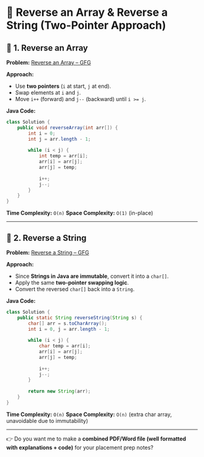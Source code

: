 

# 📘 Reverse an Array & Reverse a String (Two-Pointer Approach)

## 🔹 1. Reverse an Array

**Problem:**
[Reverse an Array – GFG](https://www.geeksforgeeks.org/problems/reverse-an-array/1)

**Approach:**

* Use **two pointers** (`i` at start, `j` at end).
* Swap elements at `i` and `j`.
* Move `i++` (forward) and `j--` (backward) until `i >= j`.

**Java Code:**

```java
class Solution {
    public void reverseArray(int arr[]) {
        int i = 0;
        int j = arr.length - 1;
        
        while (i < j) {
            int temp = arr[i];
            arr[i] = arr[j];
            arr[j] = temp;
            
            i++;
            j--;
        }
    } 
}
```

**Time Complexity:** `O(n)`
**Space Complexity:** `O(1)` (in-place)

---

## 🔹 2. Reverse a String

**Problem:**
[Reverse a String – GFG](https://www.geeksforgeeks.org/problems/reverse-a-string/1)

**Approach:**

* Since **Strings in Java are immutable**, convert it into a `char[]`.
* Apply the same **two-pointer swapping logic**.
* Convert the reversed `char[]` back into a `String`.

**Java Code:**

```java
class Solution {
    public static String reverseString(String s) {
        char[] arr = s.toCharArray();
        int i = 0, j = arr.length - 1;
        
        while (i < j) {
            char temp = arr[i];
            arr[i] = arr[j];
            arr[j] = temp;
            
            i++;
            j--;
        }
        
        return new String(arr);
    }
}
```

**Time Complexity:** `O(n)`
**Space Complexity:** `O(n)` (extra char array, unavoidable due to immutability)

---


👉 Do you want me to make a **combined PDF/Word file (well formatted with explanations + code)** for your placement prep notes?
